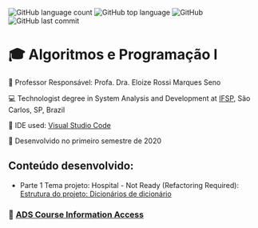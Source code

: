 ![GitHub language count](https://img.shields.io/github/languages/count/jmmarao/hospital-project-python)
![GitHub top language](https://img.shields.io/github/languages/top/jmmarao/hospital-project-python)
![GitHub](https://img.shields.io/github/license/jmmarao/hospital-project-python)
![GitHub last commit](https://img.shields.io/github/last-commit/jmmarao/hospital-project-python)


# :mortar_board: Algoritmos e Programação I

:triangular_flag_on_post: Professor Responsável: Profa. Dra. Eloize Rossi Marques Seno

:computer: Technologist degree in System Analysis and Development at [IFSP](https://www.ifsp.edu.br/), São Carlos, SP, Brazil

:triangular_ruler: IDE used: [Visual Studio Code](https://code.visualstudio.com/)

:calendar: Desenvolvido no primeiro semestre de 2020

## Conteúdo desenvolvido:

- Parte 1 Tema projeto: Hospital - Not Ready (Refactoring Required): [Estrutura do projeto: Dicionários de dicionário](https://github.com/jmmarao/hospital-project-python/blob/master/Tema1_Hospital-Projeto.py)


### :link: [ADS Course Information Access](https://scl.ifsp.edu.br/index.php/cursos.html?id=116:ads&catid=61)